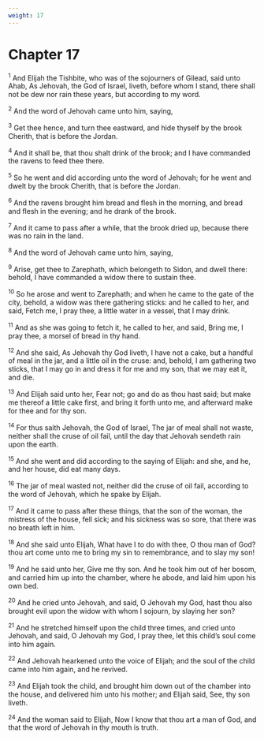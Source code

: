 ```yaml
---
weight: 17
---
```


# Chapter 17

<sup>1</sup> And Elijah the Tishbite, who was of the sojourners of Gilead, said unto Ahab, As Jehovah, the God of Israel, liveth, before whom I stand, there shall not be dew nor rain these years, but according to my word. 

<sup>2</sup> And the word of Jehovah came unto him, saying, 

<sup>3</sup> Get thee hence, and turn thee eastward, and hide thyself by the brook Cherith, that is before the Jordan. 

<sup>4</sup> And it shall be, that thou shalt drink of the brook; and I have commanded the ravens to feed thee there. 

<sup>5</sup> So he went and did according unto the word of Jehovah; for he went and dwelt by the brook Cherith, that is before the Jordan. 

<sup>6</sup> And the ravens brought him bread and flesh in the morning, and bread and flesh in the evening; and he drank of the brook. 

<sup>7</sup> And it came to pass after a while, that the brook dried up, because there was no rain in the land. 

<sup>8</sup> And the word of Jehovah came unto him, saying, 

<sup>9</sup> Arise, get thee to Zarephath, which belongeth to Sidon, and dwell there: behold, I have commanded a widow there to sustain thee. 

<sup>10</sup> So he arose and went to Zarephath; and when he came to the gate of the city, behold, a widow was there gathering sticks: and he called to her, and said, Fetch me, I pray thee, a little water in a vessel, that I may drink. 

<sup>11</sup> And as she was going to fetch it, he called to her, and said, Bring me, I pray thee, a morsel of bread in thy hand. 

<sup>12</sup> And she said, As Jehovah thy God liveth, I have not a cake, but a handful of meal in the jar, and a little oil in the cruse: and, behold, I am gathering two sticks, that I may go in and dress it for me and my son, that we may eat it, and die. 

<sup>13</sup> And Elijah said unto her, Fear not; go and do as thou hast said; but make me thereof a little cake first, and bring it forth unto me, and afterward make for thee and for thy son. 

<sup>14</sup> For thus saith Jehovah, the God of Israel, The jar of meal shall not waste, neither shall the cruse of oil fail, until the day that Jehovah sendeth rain upon the earth. 

<sup>15</sup> And she went and did according to the saying of Elijah: and she, and he, and her house, did eat many days. 

<sup>16</sup> The jar of meal wasted not, neither did the cruse of oil fail, according to the word of Jehovah, which he spake by Elijah. 

<sup>17</sup> And it came to pass after these things, that the son of the woman, the mistress of the house, fell sick; and his sickness was so sore, that there was no breath left in him. 

<sup>18</sup> And she said unto Elijah, What have I to do with thee, O thou man of God? thou art come unto me to bring my sin to remembrance, and to slay my son! 

<sup>19</sup> And he said unto her, Give me thy son. And he took him out of her bosom, and carried him up into the chamber, where he abode, and laid him upon his own bed. 

<sup>20</sup> And he cried unto Jehovah, and said, O Jehovah my God, hast thou also brought evil upon the widow with whom I sojourn, by slaying her son? 

<sup>21</sup> And he stretched himself upon the child three times, and cried unto Jehovah, and said, O Jehovah my God, I pray thee, let this child’s soul come into him again. 

<sup>22</sup> And Jehovah hearkened unto the voice of Elijah; and the soul of the child came into him again, and he revived. 

<sup>23</sup> And Elijah took the child, and brought him down out of the chamber into the house, and delivered him unto his mother; and Elijah said, See, thy son liveth. 

<sup>24</sup> And the woman said to Elijah, Now I know that thou art a man of God, and that the word of Jehovah in thy mouth is truth. 


